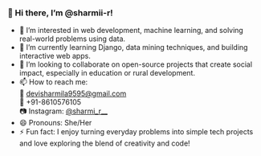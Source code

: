 ### 👋 Hi there, I’m @sharmii-r!

- 👀 I’m interested in web development, machine learning, and solving real-world problems using data.
- 🌱 I’m currently learning Django, data mining techniques, and building interactive web apps.
- 💞️ I’m looking to collaborate on open-source projects that create social impact, especially in education or rural development.
- 📫 How to reach me:  
  📧 [devisharmila9595@gmail.com](mailto:devisharmila9595@gmail.com)  
  📱 +91-8610576105  
  📷 Instagram: [@sharmi_r__](https://www.instagram.com/sharmi_r__/)
- 😄 Pronouns: She/Her
- ⚡ Fun fact: I enjoy turning everyday problems into simple tech projects and love exploring the blend of creativity and code!

<!---
sharmii-r/sharmii-r is a ✨ special ✨ repository because its `README.md` (this file) appears on your GitHub profile.
You can click the Preview link to take a look at your changes.
--->

